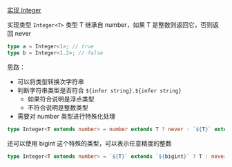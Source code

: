 [实现 Integer](https://github.com/type-challenges/type-challenges/blob/main/questions/10969-medium-integer/README.md)

实现类型 `Integer<T>` 类型 T 继承自 number，如果 T 是整数则返回它，否则返回 never

```ts
type a = Integer<1>; // true
type b = Integer<1.2>; // false
```

思路：

- 可以将类型转换次字符串
- 判断字符串类型是否符合 `${infer string}.${infer string}`
  - 如果符合说明是浮点类型
  - 不符合说明是整数类型
- 需要对 number 类型进行特殊化处理

```ts
type Integer<T extends number> = number extends T ? never : `${T}` extends `${infer string}.${infer string}` ? never : T;
```

还可以使用 bigint 这个特殊的类型，可以表示任意精度的整数

```ts
type Integer<T extends number> = `${T}` extends `${bigint}` ? T : never;
```
